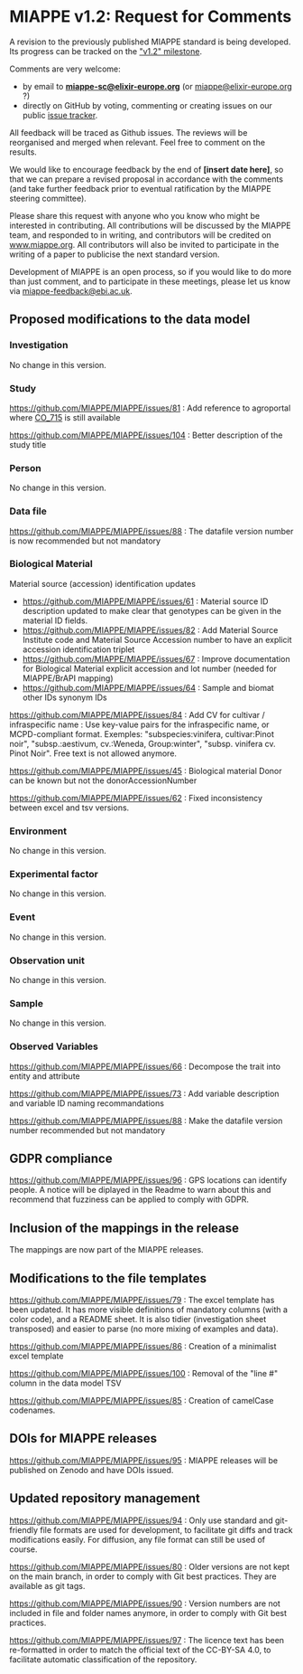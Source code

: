 # MIAPPE v1.2: Request for Comments

A revision to the previously published MIAPPE standard is being developed. Its progress can be tracked on the ["v1.2" milestone](https://github.com/MIAPPE/MIAPPE/milestone/5).

Comments are very welcome:
  - by email to **miappe-sc@elixir-europe.org** (or miappe@elixir-europe.org ?) 
  - directly on GitHub by voting, commenting or creating issues on our public [issue tracker](https://github.com/MIAPPE/MIAPPE/issues).

All feedback will be traced as Github issues. The reviews will be reorganised and merged when relevant. Feel free to comment on the results. 

We would like to encourage feedback by the end of __[insert date here]__, so that we can prepare a revised proposal in accordance with the comments (and take further feedback prior to eventual ratification by the MIAPPE steering committee).

Please share this request with anyone who you know who might be interested in contributing. All contributions will be discussed by the MIAPPE team, and responded to in writing, and contributors will be credited on www.miappe.org. All contributors will also be invited to participate in the writing of a paper to publicise the next standard version.

Development of MIAPPE is an open process, so if you would like to do more than just comment, and to participate in these meetings, please let us know via miappe-feedback@ebi.ac.uk.

## Proposed modifications to the data model

### Investigation
No change in this version.

### Study

https://github.com/MIAPPE/MIAPPE/issues/81 : Add reference to agroportal where [CO_715](https://agroportal.lirmm.fr/ontologies/CO_715) is still available

https://github.com/MIAPPE/MIAPPE/issues/104 : Better description of the study title

### Person
No change in this version.

### Data file

https://github.com/MIAPPE/MIAPPE/issues/88 : The datafile version number is now recommended but not mandatory


### Biological Material

Material source (accession) identification updates
 -  https://github.com/MIAPPE/MIAPPE/issues/61 : Material source ID description updated to make clear that genotypes can be given in the material ID fields.
 -  https://github.com/MIAPPE/MIAPPE/issues/82 : Add Material Source Institute code and Material Source Accession number to have an explicit accession identification triplet
 -  https://github.com/MIAPPE/MIAPPE/issues/67 :  Improve documentation for Biological Material explicit accession and lot number (needed for MIAPPE/BrAPI mapping)
 -  https://github.com/MIAPPE/MIAPPE/issues/64 : Sample and biomat other IDs synonym IDs

https://github.com/MIAPPE/MIAPPE/issues/84 : Add CV for cultivar / infraspecific name : Use key-value pairs for the infraspecific name, or MCPD-compliant format. Exemples: "subspecies:vinifera, cultivar:Pinot noir", "subsp.:aestivum, cv.:Weneda, Group:winter", "subsp. vinifera cv. Pinot Noir". Free text is not allowed anymore.

https://github.com/MIAPPE/MIAPPE/issues/45 : Biological material Donor can be known but not the donorAccessionNumber

https://github.com/MIAPPE/MIAPPE/issues/62 : Fixed inconsistency between excel and tsv versions.

### Environment
No change in this version.

### Experimental factor
No change in this version.

### Event
No change in this version.

### Observation unit
No change in this version.

### Sample
No change in this version.

### Observed Variables

https://github.com/MIAPPE/MIAPPE/issues/66 : Decompose the trait into entity and attribute

https://github.com/MIAPPE/MIAPPE/issues/73 : Add variable description and variable ID naming recommandations

https://github.com/MIAPPE/MIAPPE/issues/88 : Make the datafile version number recommended but not mandatory

## GDPR compliance
https://github.com/MIAPPE/MIAPPE/issues/96 : GPS locations can identify people. A notice will be diplayed in the Readme to warn about this and recommend that fuzziness can be applied to comply with GDPR.

## Inclusion of the mappings in the release
The mappings are now part of the MIAPPE releases.

## Modifications to the file templates
https://github.com/MIAPPE/MIAPPE/issues/79 : The excel template has been updated. It has more visible definitions of mandatory columns (with a color code), and a README sheet. It is also tidier (investigation sheet transposed) and easier to parse (no more mixing of examples and data). 

https://github.com/MIAPPE/MIAPPE/issues/86 : Creation of a minimalist excel template

https://github.com/MIAPPE/MIAPPE/issues/100 : Removal of the "line #" column in the data model TSV

https://github.com/MIAPPE/MIAPPE/issues/85 : Creation of camelCase codenames.

## DOIs for MIAPPE releases
https://github.com/MIAPPE/MIAPPE/issues/95 : MIAPPE releases will be published on Zenodo and have DOIs issued.

## Updated repository management

https://github.com/MIAPPE/MIAPPE/issues/94 : Only use standard and git-friendly file formats are used for development, to facilitate git diffs and track modifications easily. For diffusion, any file format can still be used of course.  

https://github.com/MIAPPE/MIAPPE/issues/80 : Older versions are not kept on the main branch, in order to comply with Git best practices. They are available as git tags. 

https://github.com/MIAPPE/MIAPPE/issues/90 :  Version numbers are not included in file and folder names anymore, in order to comply with Git best practices. 

https://github.com/MIAPPE/MIAPPE/issues/97 : The licence text has been re-formatted in order to match the official text of the CC-BY-SA 4.0, to facilitate automatic classification of the repository.

